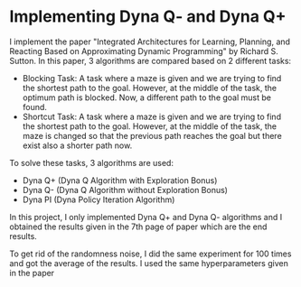 # Implementing Dyna Q- and Dyna Q+

I implement the paper "Integrated Architectures for Learning, Planning, and Reacting Based on Approximating Dynamic Programming" by Richard S. Sutton. 
In this paper, 3 algorithms are compared based on 2 different tasks:
- Blocking Task: A task where a maze is given and we are trying to find the shortest path to the goal. However, at the middle of the task, the optimum path is blocked. Now, a different path to the goal must be found.
- Shortcut Task: A task where a maze is given and we are trying to find the shortest path to the goal. However, at the middle of the task, the maze is changed so that the previous path reaches the goal but there exist also a shorter path now.

To solve these tasks, 3 algorithms are used:
- Dyna Q+ (Dyna Q Algorithm with Exploration Bonus)
- Dyna Q- (Dyna Q Algorithm without Exploration Bonus)
- Dyna PI (Dyna Policy Iteration Algorithm)

In this project, I only implemented Dyna Q+ and Dyna Q- algorithms and I obtained the results given in the 7th page of paper which are the end results.

To get rid of the randomness noise, I did the same experiment for 100 times and got the average of the results. I used the same hyperparameters given in the paper

